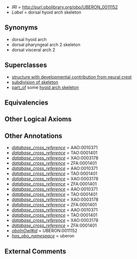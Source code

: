  * *IRI* = http://purl.obolibrary.org/obo/UBERON_0011152
 * *Label* = dorsal hyoid arch skeleton

## Synonyms

 * dorsal hyoid arch
 * dorsal pharyngeal arch 2 skeleton
 * dorsal visceral arch 2

## Superclasses

 * [structure with developmental contribution from neural crest](../../UBERON/14/UBERON_0010314.md)
 * [subdivision of skeleton](../../UBERON/12/UBERON_0010912.md)
 * [part_of](../../BFO/50/BFO_0000050.md) some [hyoid arch skeleton](../../UBERON/84/UBERON_0005884.md)

## Equivalencies


## Other Logical Axioms


## Other Annotations

 * *[database_cross_reference](../../ef/oboInOwl#hasDbXref.md)* = AAO:0010371
 * *[database_cross_reference](../../ef/oboInOwl#hasDbXref.md)* = TAO:0001401
 * *[database_cross_reference](../../ef/oboInOwl#hasDbXref.md)* = XAO:0003178
 * *[database_cross_reference](../../ef/oboInOwl#hasDbXref.md)* = ZFA:0001401
 * *[database_cross_reference](../../ef/oboInOwl#hasDbXref.md)* = AAO:0010371
 * *[database_cross_reference](../../ef/oboInOwl#hasDbXref.md)* = TAO:0001401
 * *[database_cross_reference](../../ef/oboInOwl#hasDbXref.md)* = XAO:0003178
 * *[database_cross_reference](../../ef/oboInOwl#hasDbXref.md)* = ZFA:0001401
 * *[database_cross_reference](../../ef/oboInOwl#hasDbXref.md)* = AAO:0010371
 * *[database_cross_reference](../../ef/oboInOwl#hasDbXref.md)* = TAO:0001401
 * *[database_cross_reference](../../ef/oboInOwl#hasDbXref.md)* = XAO:0003178
 * *[database_cross_reference](../../ef/oboInOwl#hasDbXref.md)* = ZFA:0001401
 * *[database_cross_reference](../../ef/oboInOwl#hasDbXref.md)* = AAO:0010371
 * *[database_cross_reference](../../ef/oboInOwl#hasDbXref.md)* = TAO:0001401
 * *[database_cross_reference](../../ef/oboInOwl#hasDbXref.md)* = XAO:0003178
 * *[database_cross_reference](../../ef/oboInOwl#hasDbXref.md)* = ZFA:0001401
 * *[oboInOwl#id](../../id/oboInOwl#id.md)* = UBERON:0011152
 * *[has_obo_namespace](../../ce/oboInOwl#hasOBONamespace.md)* = uberon

## External Comments

